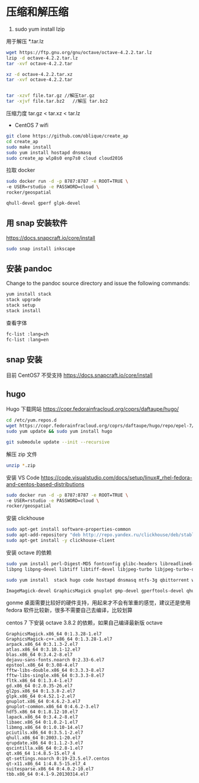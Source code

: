 # 压缩和解压缩

1. sudo yum install lzip

用于解压 *.tar.lz

```bash
wget https://ftp.gnu.org/gnu/octave/octave-4.2.2.tar.lz
lzip -d octave-4.2.2.tar.lz
tar -xvf octave-4.2.2.tar

xz -d octave-4.2.2.tar.xz
tar -xvf octave-4.2.2.tar


tar -xzvf file.tar.gz //解压tar.gz
tar -xjvf file.tar.bz2   //解压 tar.bz2
```

压缩力度 tar.gz < tar.xz < tar.lz

- CentOS 7  wifi

```bash
git clone https://github.com/oblique/create_ap
cd create_ap
sudo make install
sudo yum install hostapd dnsmasq
sudo create_ap wlp8s0 enp7s0 cloud cloud2016
```

拉取 docker

```bash
sudo docker run -d -p 8787:8787 -e ROOT=TRUE \
-e USER=rstudio -e PASSWORD=cloud \
rocker/geospatial
```

```bash
qhull-devel gperf glpk-devel
```

## 用 snap 安装软件

<https://docs.snapcraft.io/core/install>

```bash
sudo snap install inkscape
```

## 安装 pandoc

Change to the pandoc source directory and issue the following commands:

```bash
yum install stack
stack upgrade
stack setup
stack install
```

查看字体

```bash
fc-list :lang=zh
fc-list :lang=en
```

## snap 安装

目前 CentOS7 不受支持
<https://docs.snapcraft.io/core/install>

## hugo

Hugo 下载网站 <https://copr.fedorainfracloud.org/coprs/daftaupe/hugo/>

```bash
cd /etc/yum.repos.d
wget https://copr.fedorainfracloud.org/coprs/daftaupe/hugo/repo/epel-7/daftaupe-hugo-epel-7.repo
sudo yum update && sudo yum install hugo
```

```bash
git submodule update --init --recursive
```

解压 zip 文件

```bash
unzip *.zip
```

安装 VS Code <https://code.visualstudio.com/docs/setup/linux#_rhel-fedora-and-centos-based-distributions>

```bash
sudo docker run -d -p 8787:8787 -e ROOT=TRUE \
-e USER=rstudio -e PASSWORD=cloud \
rocker/geospatial
```

安装 clickhouse

```bash
sudo apt-get install software-properties-common
sudo apt-add-repository "deb http://repo.yandex.ru/clickhouse/deb/stable/ main/"
sudo apt-get install -y clickhouse-client
```

安装 octave 的依赖

```bash
sudo yum install perl-Digest-MD5 fontconfig glibc-headers libreadline6-devel readline-devel wget libXt-devel fonts-chinese tcl tcl-devel tclx tk tk-devel mesa-libGLU mesa-libGLU-devel  bzip2-devel xz-devel.x86_64 pcre-devel  libcurl  libcurl-devel
libpng libpng-devel libtiff libtiff-devel libjpeg-turbo libjpeg-turbo-devel cairo-devel lapack-devel scalapack-mpich-devel scalapack-openmpi-devel automake autoconf  bison byacc

sudo yum install  stack hugo code hostapd dnsmasq ntfs-3g qbittorrent wine yum-utils docker-ce inkscape make cmake htop ibus ibus-libpinyin lzip epstool icoutils texinfo

ImageMagick-devel GraphicsMagick gnuplot gmp-devel gperftools-devel qhull-devel qhull-devel gperf glpk-devel GraphicsMagick++ GraphicsMagick-c++ arpack-devel fltk-devel gl2ps gl2ps-devel mesa-libOSMesa-devel mesa-libOSMesa qrupdate-devel arpack arpack-devel arpack-static suitesparse suitesparse-devel libsndfile-devel libsndfile GraphicsMagick-devel GraphicsMagick GraphicsMagick-c++ GraphicsMagick-c++-devel hdf5-devel hdf5 portaudio-devel portaudio qt-devel qscintilla-devel arpack fftw fftw-devel
```

gonme 桌面需要比较好的硬件支持，用起来才不会有笨重的感觉，建议还是使用 fedora 软件比较新，很多不需要自己去编译，比较划算 

centos 7 下安装 octave 3.8.2 的依赖，如果自己编译最新版 octave 

```
GraphicsMagick.x86_64 0:1.3.28-1.el7
GraphicsMagick-c++.x86_64 0:1.3.28-1.el7
arpack.x86_64 0:3.1.3-2.el7
atlas.x86_64 0:3.10.1-12.el7
blas.x86_64 0:3.4.2-8.el7
dejavu-sans-fonts.noarch 0:2.33-6.el7
epstool.x86_64 0:3.08-4.el7
fftw-libs-double.x86_64 0:3.3.3-8.el7
fftw-libs-single.x86_64 0:3.3.3-8.el7
fltk.x86_64 0:1.3.4-1.el7
gd.x86_64 0:2.0.35-26.el7
gl2ps.x86_64 0:1.3.8-2.el7
glpk.x86_64 0:4.52.1-2.el7
gnuplot.x86_64 0:4.6.2-3.el7
gnuplot-common.x86_64 0:4.6.2-3.el7
hdf5.x86_64 0:1.8.12-10.el7
lapack.x86_64 0:3.4.2-8.el7
libaec.x86_64 0:1.0.2-1.el7
libmng.x86_64 0:1.0.10-14.el7
pciutils.x86_64 0:3.5.1-2.el7
qhull.x86_64 0:2003.1-20.el7
qrupdate.x86_64 0:1.1.2-3.el7
qscintilla.x86_64 0:2.8-1.el7
qt.x86_64 1:4.8.5-15.el7_4
qt-settings.noarch 0:19-23.5.el7.centos
qt-x11.x86_64 1:4.8.5-15.el7_4
suitesparse.x86_64 0:4.0.2-10.el7
tbb.x86_64 0:4.1-9.20130314.el7
```